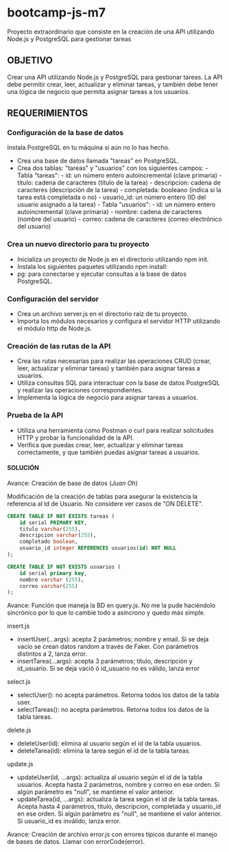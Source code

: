 # bootcamp-js-m7

Proyecto extraordinario que consiste en la creación de una API utilizando Node.js y PostgreSQL para gestionar tareas

## OBJETIVO

Crear una API utilizando Node.js y PostgreSQL para gestionar tareas. La API debe permitir crear, leer, actualizar y eliminar tareas, y también debe tener una lógica de negocio que permita asignar tareas a los usuarios.

## REQUERIMIENTOS

### Configuración de la base de datos

Instala PostgreSQL en tu máquina si aún no lo has hecho.

-   Crea una base de datos llamada "tareas" en PostgreSQL.
-   Crea dos tablas: "tareas" y "usuarios" con los siguientes campos: - Tabla "tareas": - id: un número entero autoincremental (clave primaria) - titulo: cadena de caracteres (título de la tarea) - descripcion: cadena de caracteres (descripción de la
    tarea) - completada: booleano (indica si la tarea está completada
    o no) - usuario_id: un número entero (ID del usuario asignado a
    la tarea) - Tabla "usuarios": - id: un número entero autoincremental (clave primaria) - nombre: cadena de caracteres (nombre del usuario) - correo: cadena de caracteres (correo electrónico del
    usuario)

### Crea un nuevo directorio para tu proyecto

-   Inicializa un proyecto de Node.js en el directorio utilizando npm init.
-   Instala los siguientes paquetes utilizando npm install:
-   pg: para conectarse y ejecutar consultas a la base de datos
    PostgreSQL.

### Configuración del servidor

-   Crea un archivo server.js en el directorio raíz de tu proyecto.
-   Importa los módulos necesarios y configura el servidor HTTP
    utilizando el módulo http de Node.js.

### Creación de las rutas de la API

-   Crea las rutas necesarias para realizar las operaciones CRUD (crear,
    leer, actualizar y eliminar tareas) y también para asignar tareas a
    usuarios.
-   Utiliza consultas SQL para interactuar con la base de datos
    PostgreSQL y realizar las operaciones correspondientes.
-   Implementa la lógica de negocio para asignar tareas a usuarios.

### Prueba de la API

-   Utiliza una herramienta como Postman o curl para realizar solicitudes
    HTTP y probar la funcionalidad de la API.
-   Verifica que puedas crear, leer, actualizar y eliminar tareas
    correctamente, y que también puedas asignar tareas a usuarios.

#### SOLUCIÓN

Avance: Creación de base de datos (_Juan Oh_)

Modificación de la creación de tablas para asegurar la existencia la referencia al Id de Usuario. No considere ver casos de "ON DELETE".

```SQL
CREATE TABLE IF NOT EXISTS tareas (
    id serial PRIMARY KEY,
    titulo varchar(255),
    descripcion varchar(255),
    completado boolean,
    usuario_id integer REFERENCES usuarios(id) NOT NULL
);

CREATE TABLE IF NOT EXISTS usuarios (
	id serial primary key,
	nombre varchar (255),
	correo varchar(255)
);
```

Avance: Función que maneja la BD en query.js. No me la pude haciéndolo sincrónico por lo que lo cambie todo a asíncrono y quedo más simple.

insert.js
- insertUser(...args): acepta 2 parámetros; nombre y email. Si se deja vacío se crean datos random a través de Faker. Con parámetros distintos a 2, lanza error.
- insertTarea(...args): acepta 3 parámetros; título, descripción y id_usuario. Si se deja vació ó id_usuario no es válido, lanza error

select.js
- selectUser(): no acepta parámetros. Retorna todos los datos de la tabla user.
- selectTareas(): no acepta parámetros. Retorna todos los datos de la tabla tareas.

delete.js
- deleteUser(id): elimina al usuario según el id de la tabla usuarios.
- deleteTarea(id): elimina la tarea según el id de la tabla tareas.

update.js
- updateUser(id, ...args): actualiza al usuario según el id de la tabla usuarios. Acepta hasta 2 parámetros, nombre y correo en ese orden. Si algún parámetro es "null", se mantiene el valor anterior.
- updateTarea(id, ...args): actualiza la tarea según el id de la tabla tareas. Acepta hasta 4 parámetros, titulo, descripcion, completada y usuario_id en ese orden. Si algún parámetro es "null", se mantiene el valor anterior. Si usuario_id es inválido, lanza error.

Avance: Creación de archivo error.js con errores típicos durante el manejo de bases de datos. Llamar con errorCode(error).